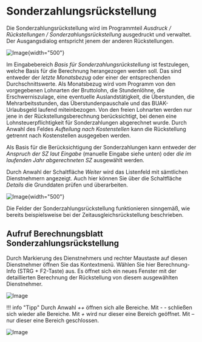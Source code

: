 # Sonderzahlungsrückstellung

Die Sonderzahlungsrückstellung wird im Programmteil *Ausdruck / Rückstellungen / Sonderzahlungsrückstellung* ausgedruckt und verwaltet. Der Ausgangsdialog entspricht jenem der anderen Rückstellungen.

![Image](<img/image277.png>){width="500"}

Im Eingabebereich *Basis für Sonderzahlungsrückstellung* ist festzulegen, welche Basis für die Berechnung herangezogen werden soll. Das sind entweder der *letzte Monatsbezug* oder einer der entsprechenden Durchschnittswerte. Als Monatsbezug wird vom Programm von den vorgegebenen Lohnarten der Bruttolohn, die Stundenlöhne, die Erschwerniszulage, eine eventuelle Auslandstätigkeit, die Überstunden, die Mehrarbeitsstunden, das Überstundenpauschale und das BUAK-Urlaubsgeld laufend miteinbezogen. Von den freien Lohnarten werden nur jene in der Rückstellungsberechnung berücksichtigt, bei denen eine Lohnsteuerpflichtigkeit für Sonderzahlungen abgerechnet wurde. Durch Anwahl des Feldes *Aufteilung nach Kostenstellen* kann die Rückstellung getrennt nach Kostenstellen ausgegeben werden.

Als Basis für die Berücksichtigung der Sonderzahlungen kann entweder der *Anspruch der SZ laut Eingabe* (manuelle Eingabe siehe unten) oder *die im laufenden Jahr abgerechneten SZ* ausgewählt werden.

Durch Anwahl der Schaltfläche *Weiter* wird das Listenfeld mit sämtlichen Dienstnehmern angezeigt. Auch hier können Sie über die Schaltfläche *Details* die Grunddaten prüfen und überarbeiten.

![Image](<img/image278.png>){width="500"}

Die Felder der Sonderzahlungsrückstellung funktionieren sinngemäß, wie bereits beispielsweise bei der Zeitausgleichsrückstellung beschrieben.

## Aufruf Berechnungsblatt Sonderzahlungsrückstellung

Durch Markierung des Dienstnehmers und rechter Maustaste auf diesen Dienstnehmer öffnen Sie das Kontextmenü. Wählen Sie hier Berechnung-Info (STRG + F2-Taste) aus. Es öffnet sich ein neues Fenster mit der detaillierten Berechnung der Rückstellung von diesem ausgewählten Dienstnehmer.

![Image](<img/image279.png>)

!!! info "Tipp"
    Durch Anwahl *++* öffnen sich alle Bereiche. Mit *- -* schließen sich wieder alle Bereiche. Mit *+* wird nur dieser eine Bereich geöffnet. Mit *–* nur dieser eine Bereich geschlossen.

![Image](<img/image280.png>)
